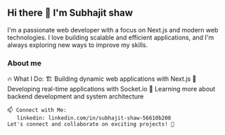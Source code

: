 ## Hi there 👋 I'm Subhajit shaw

  I'm a passionate web developer with a focus on Next.js and modern web technologies.
  I love building scalable and efficient applications, and I'm always exploring new ways to improve my skills.
  
   ### About me
   🔥 What I Do:
     🏗 Building dynamic web applications with Next.js
    🔌 Developing real-time applications with Socket.io
    🌱 Learning more about backend development and system architecture

    📫 Connect with Me:
       linkedin: linkedin.com/in/subhajit-shaw-56610b208
    Let's connect and collaborate on exciting projects! 🚀
    

<!--
**lucifer-990/lucifer-990** is a ✨ _special_ ✨ repository because its `README.md` (this file) appears on your GitHub profile.

Here are some ideas to get you started:

- 🔭 I’m currently working on ...
- 🌱 I’m currently learning ...
- 👯 I’m looking to collaborate on ...
- 🤔 I’m looking for help with ...
- 💬 Ask me about ...
- 📫 How to reach me: ...
- 😄 Pronouns: ...
- ⚡ Fun fact: ...
-->
